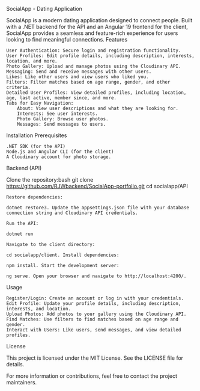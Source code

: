 SocialApp - Dating Application

SocialApp is a modern dating application designed to connect people. Built with a .NET backend for the API and an Angular 19 frontend for the client, SocialApp provides a seamless and feature-rich experience for users looking to find meaningful connections.
Features

    User Authentication: Secure login and registration functionality.
    User Profiles: Edit profile details, including description, interests, location, and more.
    Photo Gallery: Upload and manage photos using the Cloudinary API.
    Messaging: Send and receive messages with other users.
    Likes: Like other users and view users who liked you.
    Filters: Filter matches based on age range, gender, and other criteria.
    Detailed User Profiles: View detailed profiles, including location, age, last active, member since, and more.
    Tabs for Easy Navigation:
        About: View user descriptions and what they are looking for.
        Interests: See user interests.
        Photo Gallery: Browse user photos.
        Messages: Send messages to users.

Installation
Prerequisites

    .NET SDK (for the API)
    Node.js and Angular CLI (for the client)
    A Cloudinary account for photo storage.

Backend (API)

Clone the repository:bash git clone https://github.com/RJWbackend/SocialApp-portfolio.git cd socialapp/API


    Restore dependencies:

    dotnet restore3. Update the appsettings.json file with your database connection string and Cloudinary API credentials.

    Run the API:

    dotnet run

    Navigate to the client directory:

    cd socialapp/client. Install dependencies:

    npm install. Start the development server:

    ng serve. Open your browser and navigate to http://localhost:4200/.

Usage

    Register/Login: Create an account or log in with your credentials.
    Edit Profile: Update your profile details, including description, interests, and location.
    Upload Photos: Add photos to your gallery using the Cloudinary API.
    Find Matches: Use filters to find matches based on age range and gender.
    Interact with Users: Like users, send messages, and view detailed profiles.

License

This project is licensed under the MIT License. See the LICENSE file for details.

For more information or contributions, feel free to contact the project maintainers.
